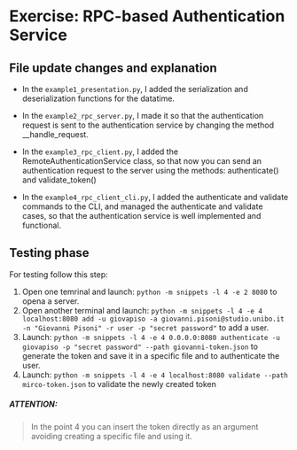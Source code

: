 # Exercise: RPC-based Authentication Service

## File update changes and explanation
* In the ``` example1_presentation.py ```, I added the serialization and deserialization functions for the datatime.

* In the ``` example2_rpc_server.py ```, I made it so that the authentication request is sent to the authentication service by changing the method __handle_request.

* In the ``` example3_rpc_client.py ```, I added the RemoteAuthenticationService class, so that now you can send an authentication request to the server using the methods: authenticate() and validate_token()

* In the ``` example4_rpc_client_cli.py ```, I added the authenticate and validate commands to the CLI, and managed the authenticate and validate cases, so that the authentication service is well implemented and functional.

## Testing phase
For testing follow this step:

1. Open one temrinal and launch: ``` python -m snippets -l 4 -e 2 8080 ``` to opena a server.
2. Open another terminal and launch: ``` python -m snippets -l 4 -e 4 localhost:8080 add -u giovapiso -a giovanni.pisoni@studio.unibo.it -n "Giovanni Pisoni" -r user -p "secret password" ``` to add a user.
3. Launch: ``` python -m snippets -l 4 -e 4 0.0.0.0:8080 authenticate -u giovapiso -p "secret password" --path giovanni-token.json ``` to generate the token and save it in a specific file and to authenticate the user.
4. Launch: ``` python -m snippets -l 4 -e 4 localhost:8080 validate --path mirco-token.json ``` to validate the newly created token

##### ATTENTION: 
> In the point 4 you can insert the token directly as an argument avoiding creating a specific file and using it.
